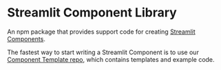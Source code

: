 <!--
 Copyright 2018-2022 Snowflake Computing Inc.

 Licensed under the Apache License, Version 2.0 (the "License");
 you may not use this file except in compliance with the License.
 You may obtain a copy of the License at

     http://www.apache.org/licenses/LICENSE-2.0

 Unless required by applicable law or agreed to in writing, software
 distributed under the License is distributed on an "AS IS" BASIS,
 WITHOUT WARRANTIES OR CONDITIONS OF ANY KIND, either express or implied.
 See the License for the specific language governing permissions and
 limitations under the License.
 -->

# Streamlit Component Library

An npm package that provides support code for creating [Streamlit Components](https://docs.streamlit.io/library/components).

The fastest way to start writing a Streamlit Component is to use our [Component Template repo](https://github.com/streamlit/component-template), which contains templates and example code.
